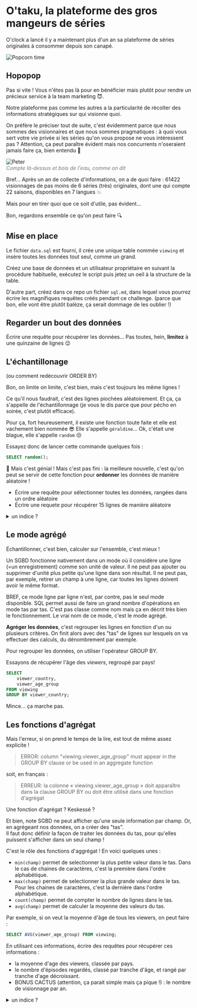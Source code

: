 # O'taku, la plateforme des gros mangeurs de séries

O'clock a lancé il y a maintenant plus d'un an sa plateforme de séries originales à consommer depuis son canapé.

![Popcorn time](https://media.giphy.com/media/tyqcJoNjNv0Fq/giphy.gif)

## Hopopop

Pas si vite ! Vous n'êtes pas là pour en bénéficier mais plutôt pour rendre un précieux service à la team marketing :smiling_imp:.

Notre plateforme pas comme les autres a la particularité de récolter des informations stratégiques sur qui visionne quoi. 

On préfère le préciser tout de suite, c'est évidemment parce que nous sommes des visionnaires et que nous sommes pragmatiques : à quoi vous sert votre vie privée si les séries qu'on vous propose ne vous intéressent pas ? Attention, ça peut paraître évident mais nos concurrents n'oseraient jamais faire ça, bien entendu :angel:

![Peter](https://media.giphy.com/media/2ioUS6hZDARNMQXKo7/giphy.gif)
<br/>
<em style="color: #777">Compte là-dessus et bois de l'eau, comme on dit</em>

Bref... Après un an de collecte d'informations, on a de quoi faire : 61422 visionnages de pas moins de 6 séries (très) originales, dont une qui compte 22 saisons, disponibles en 7 langues :boom:

Mais pour en tirer quoi que ce soit d'utile, pas évident...

Bon, regardons ensemble ce qu'on peut faire :mag:

## Mise en place

Le fichier `data.sql` est fourni, il crée une unique table nommée `viewing` et insère toutes les données tout seul, comme un grand.

Créez une base de données et un utilisateur propriétaire en suivant la procédure habituelle, exécutez le script puis jetez un oeil à la structure de la table.

D'autre part, créez dans ce repo un fichier `sql.md`, dans lequel vous pourrez écrire les magnifiques requêtes créés pendant ce challenge. (parce que bon, elle vont être plutôt balèze, ça serait dommage de les oublier !)

## Regarder un bout des données

Écrire une requête pour récupérer les données... Pas toutes, hein, **limitez** à une quinzaine de lignes :wink:

## L'échantillonage
(ou comment redécouvrir ORDER BY)

Bon, on limite on limite, c'est bien, mais c'est toujours les même lignes ! 

Ce qu'il nous faudrait, c'est des lignes piochées aléatoirement. Et ça, ça s'appelle de l'échantillonnage (je vous le dis parce que pour pécho en soirée, c'est plutôt efficace).

Pour ça, fort heureusement, il existe une fonction toute faite et elle est vachement bien nommée :sunglasses: Elle s'appelle `géraldine`... Ok, c'était une blague, elle s'appelle `random` :unamused:

Essayez donc de lancer cette commande quelques fois :
```sql
SELECT random();
```
:tada: Mais c'est génial ! Mais c'est pas fini : la meilleure nouvelle, c'est qu'on peut se servir de cette fonction pour **ordonner** les données de manière aléatoire !

- Écrire une requête pour sélectionner toutes les données, rangées dans un ordre aléatoire
- Écrire une requete pour récupérer 15 lignes de manière aléatoire

<details>
<summary>un indice ?</summary>

```sql
... ORDER BY maFonction();
```
</details>

## Le mode agrégé

Échantillonner, c'est bien, calculer sur l'ensemble, c'est mieux !

Un SGBD fonctionne nativement dans un mode où il considère une ligne (=un enregistrement) comme son unité de valeur. Il ne peut pas ajouter ou supprimer d'unité plus petite qu'une ligne dans son résultat. Il ne peut pas, par exemple, retirer un champ à une ligne, car toutes les lignes doivent avoir le même format.

BREF, ce mode ligne par ligne n'est, par contre, pas le seul mode disponible. SQL permet aussi de faire un grand nombre d'opérations en mode tas par tas. C'est pas classe comme nom mais ça en décrit très bien le fonctionnement. Le vrai nom de ce mode, c'est le mode agrégé.

**Agréger les données**, c'est regrouper les lignes en fonction d'un ou plusieurs critères. On finit alors avec des "tas" de lignes sur lesquels on va effectuer des calculs, du dénombrement par exemple.

Pour regrouper les données, on utiliser l'opérateur GROUP BY.

Essayons de récupérer l'âge des _viewers_, regroupé par pays!
```SQL
SELECT
	viewer_country,
	viewer_age_group
FROM viewing
GROUP BY viewer_country;
```

Mince... ça marche pas.

## Les fonctions d'agrégat

Mais l'erreur, si on prend le temps de la lire, est tout de même assez explicite ! 

> ERROR:  column "viewing.viewer_age_group" must appear in the GROUP BY clause or be used in an aggregate function

soit, en français : 

> ERREUR: la colonne « viewing.viewer_age_group » doit apparaître dans la clause GROUP BY ou doit être utilisé dans une fonction d'agrégat

Une fonction d'agrégat ? Keskessé ?

Et bien, note SGBD ne peut afficher qu'une seule information par champ. Or, en agrégeant nos données, on a créer des "tas".  
Il faut donc définir la façon de traiter les données du tas, pour qu'elles puissent s'afficher dans un seul champ !

C'est le rôle des fonctions d'aggrégat ! En voici quelques unes :

- `min(champ)` permet de selectionner la plus petite valeur dans le tas. Dans le cas de chaines de caractères, c'est la première dans l'ordre alphabétique.
- `max(champ)` permet de selectionner la plus grande valeur dans le tas. Pour les chaines de caractères, c'est la dernière dans l'ordre alphabétique.
- `count(champ)` permet de compter le nombre de lignes dans le tas.
- `avg(champ)` permet de calculer la moyenne des valeurs du tas.


Par exemple, si on veut la moyenne d'âge de tous les viewers, on peut faire :
```sql
SELECT AVG(viewer_age_group) FROM viewing;
```

En utilisant ces informations, écrire des requêtes pour récupérer ces informations :

- la moyenne d'age des viewers, classée par pays.
- le nombre d'épisodes regardés, classé par tranche d'âge, et rangé par tranche d'age décroissant.
- BONUS CACTUS (attention, ça parait simple mais ça pique !) : le nombre de visionnage par an.

<details>
<summary>un indice ?</summary>

Il va falloir utiliser `extract` !

Aller voir [la doc](https://www.postgresql.org/docs/11/functions-datetime.html#FUNCTIONS-DATETIME-EXTRACT) est une bonne idée :wink:

</details>
